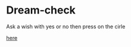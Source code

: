 # Dream-check

Ask a wish with yes or no then press on the cirle

[here](https://adityakumar99.github.io/Dream-check/)
